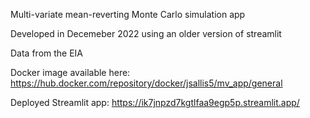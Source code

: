 Multi-variate mean-reverting Monte Carlo simulation app

Developed in Decemeber 2022 using an older version of streamlit

Data from the EIA

Docker image available here: https://hub.docker.com/repository/docker/jsallis5/mv_app/general


Deployed Streamlit app: https://ik7jnpzd7kgtlfaa9egp5p.streamlit.app/
